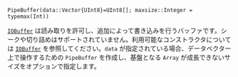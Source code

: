 ```
PipeBuffer(data::Vector{UInt8}=UInt8[]; maxsize::Integer = typemax(Int))
```

[`IOBuffer`](@ref) は読み取りを許可し、追加によって書き込みを行うバッファです。シークや切り詰めはサポートされていません。利用可能なコンストラクタについては [`IOBuffer`](@ref) を参照してください。`data` が指定されている場合、データベクター上で操作するための `PipeBuffer` を作成し、基盤となる `Array` が成長できないサイズをオプションで指定します。
